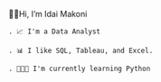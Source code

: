  👋🏾Hi, I’m Idai Makoni 
  
    . 📈 I'm a Data Analyst 
  
    . 📊 I like SQL, Tableau, and Excel.

    . 👨🏾‍💻 I'm currently learning Python
     



<!---
imakoni/imakoni is a ✨ special ✨ repository because its `README.md` (this file) appears on your GitHub profile.
You can click the Preview link to take a look at your changes.
--->
